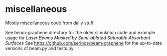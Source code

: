 # miscellaneous
Mostly miscellaneous code from daily stuff

See beam-graphene directory for the older simulation code and example usage for *Laser Beams Masked by Semi-ablated Saturable Absorbant Surfaces*
See https://github.com/serinos/beam-graphene for the up-to-date versions of beam.py and tests.py
